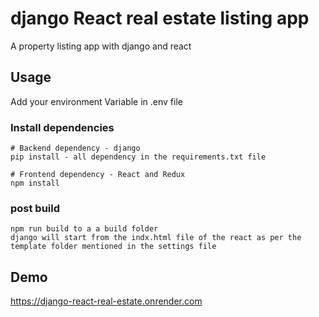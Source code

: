 #  django React real estate listing app

 A property listing app with django and react

## Usage

Add your environment Variable in .env file 


### Install dependencies

```
# Backend dependency - django
pip install - all dependency in the requirements.txt file

# Frontend dependency - React and Redux 
npm install
```

### post build

```
npm run build to a a build folder 
django will start from the indx.html file of the react as per the template folder mentioned in the settings file
```

## Demo
https://django-react-real-estate.onrender.com


